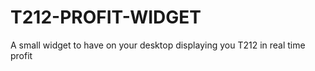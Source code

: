 # T212-PROFIT-WIDGET
A small widget to have on your desktop displaying you T212 in real time profit
